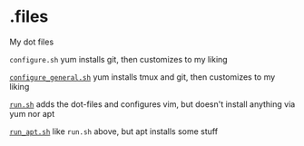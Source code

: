# .files
My dot files

`configure.sh` yum installs git, then customizes to my liking

[`configure_general.sh`](https://raw.githubusercontent.com/joeyism/.files/master/configure_general.sh) yum installs tmux and git, then customizes to my liking

[`run.sh`](https://raw.githubusercontent.com/joeyism/.files/master/run.sh) adds the dot-files and configures vim, but doesn't install anything via yum nor apt

[`run_apt.sh`](https://raw.githubusercontent.com/joeyism/.files/master/run_apt.sh) like `run.sh` above, but apt installs some stuff
